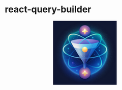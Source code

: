 # react-query-builder

<p align="center">
  <img width="200px" height="200px" src="./website/docs//public/react-filter.png">
</p>
